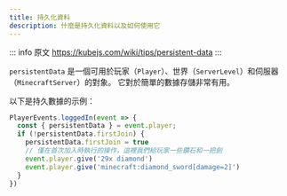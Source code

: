 ```yaml
---
title: 持久化資料
description: 什麼是持久化資料以及如何使用它
---
```


::: info 原文
https://kubejs.com/wiki/tips/persistent-data
:::

`persistentData` 是一個可用於玩家（`Player`）、世界（`ServerLevel`）和伺服器（`MinecraftServer`）的對象。
它對於簡單的數據存儲非常有用。

<!-- ::: caution
持久數據在 1.21+ 版本中已損壞！
::: -->

以下是持久數據的示例：

```js
PlayerEvents.loggedIn(event => {
  const { persistentData } = event.player;
  if (!persistentData.firstJoin) {
    persistentData.firstJoin = true
    // 僅在首次加入時執行的操作，這裡我們給玩家一些鑽石和一把劍
    event.player.give('29x diamond')
    event.player.give('minecraft:diamond_sword[damage=2]')
  }
})
```